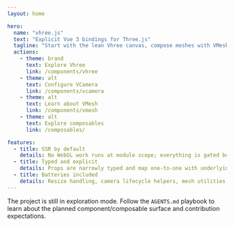 ```yaml
---
layout: home

hero:
  name: "vhree.js"
  text: "Explicit Vue 3 bindings for Three.js"
  tagline: "Start with the lean Vhree canvas, compose meshes with VMesh, and grow towards a full declarative scene graph."
  actions:
    - theme: brand
      text: Explore Vhree
      link: /components/vhree
    - theme: alt
      text: Configure VCamera
      link: /components/vcamera
    - theme: alt
      text: Learn about VMesh
      link: /components/vmesh
    - theme: alt
      text: Explore composables
      link: /composables/

features:
  - title: SSR by default
    details: No WebGL work runs at module scope; everything is gated behind Vue lifecycle hooks.
  - title: Typed and explicit
    details: Props are narrowly typed and map one-to-one with underlying Three.js options.
  - title: Batteries included
    details: Resize handling, camera lifecycle helpers, mesh utilities, and resource disposal are wired for you while staying debuggable.
---
```


The project is still in exploration mode. Follow the `AGENTS.md` playbook to learn about the planned component/composable surface and contribution expectations.
